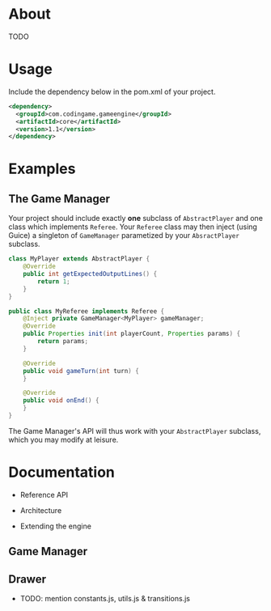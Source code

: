 # About

TODO

# Usage

Include the dependency below in the pom.xml of your project.
```xml
<dependency>
  <groupId>com.codingame.gameengine</groupId>
  <artifactId>core</artifactId>
  <version>1.1</version>
</dependency>
```


# Examples

## The Game Manager

Your project should include exactly **one** subclass of `AbstractPlayer` and one class which implements `Referee`.
Your `Referee` class may then inject (using Guice) a singleton of `GameManager` parametized by your `AbsractPlayer` subclass.

```java
class MyPlayer extends AbstractPlayer {
    @Override
    public int getExpectedOutputLines() {
        return 1;
    }
}

public class MyReferee implements Referee {
    @Inject private GameManager<MyPlayer> gameManager;
    @Override
    public Properties init(int playerCount, Properties params) {
        return params;
    }

    @Override
    public void gameTurn(int turn) {
    }

    @Override
    public void onEnd() {
    }
}
```
The Game Manager's API will thus work with your `AbstractPlayer` subclass, which you may modify at leisure.



# Documentation

- Reference API

- Architecture

- Extending the engine

## Game Manager

## Drawer

- TODO: mention constants.js, utils.js & transitions.js


